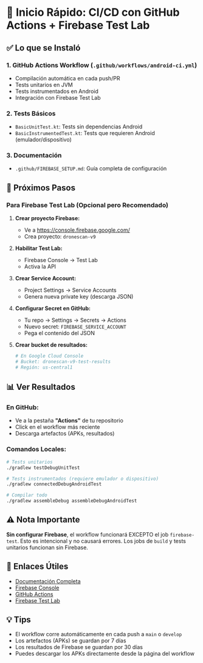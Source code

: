 # 🚀 Inicio Rápido: CI/CD con GitHub Actions + Firebase Test Lab

## ✅ Lo que se Instaló

### 1. **GitHub Actions Workflow** (`.github/workflows/android-ci.yml`)
- Compilación automática en cada push/PR
- Tests unitarios en JVM
- Tests instrumentados en Android
- Integración con Firebase Test Lab

### 2. **Tests Básicos**
- `BasicUnitTest.kt`: Tests sin dependencias Android
- `BasicInstrumentedTest.kt`: Tests que requieren Android (emulador/dispositivo)

### 3. **Documentación**
- `.github/FIREBASE_SETUP.md`: Guía completa de configuración

## 🎯 Próximos Pasos

### Para Firebase Test Lab (Opcional pero Recomendado)

1. **Crear proyecto Firebase:**
   - Ve a https://console.firebase.google.com/
   - Crea proyecto: `dronescan-v9`

2. **Habilitar Test Lab:**
   - Firebase Console → Test Lab
   - Activa la API

3. **Crear Service Account:**
   - Project Settings → Service Accounts
   - Genera nueva private key (descarga JSON)

4. **Configurar Secret en GitHub:**
   - Tu repo → Settings → Secrets → Actions
   - Nuevo secret: `FIREBASE_SERVICE_ACCOUNT`
   - Pega el contenido del JSON

5. **Crear bucket de resultados:**
   ```bash
   # En Google Cloud Console
   # Bucket: dronescan-v9-test-results
   # Región: us-central1
   ```

## 📊 Ver Resultados

### En GitHub:
- Ve a la pestaña **"Actions"** de tu repositorio
- Click en el workflow más reciente
- Descarga artefactos (APKs, resultados)

### Comandos Locales:

```bash
# Tests unitarios
./gradlew testDebugUnitTest

# Tests instrumentados (requiere emulador o dispositivo)
./gradlew connectedDebugAndroidTest

# Compilar todo
./gradlew assembleDebug assembleDebugAndroidTest
```

## ⚠️ Nota Importante

**Sin configurar Firebase**, el workflow funcionará EXCEPTO el job `firebase-test`.
Esto es intencional y no causará errores. Los jobs de `build` y tests unitarios
funcionan sin Firebase.

## 🔗 Enlaces Útiles

- [Documentación Completa](.github/FIREBASE_SETUP.md)
- [Firebase Console](https://console.firebase.google.com/)
- [GitHub Actions](https://github.com/features/actions)
- [Firebase Test Lab](https://firebase.google.com/docs/test-lab)

## 💡 Tips

- El workflow corre automáticamente en cada push a `main` o `develop`
- Los artefactos (APKs) se guardan por 7 días
- Los resultados de Firebase se guardan por 30 días
- Puedes descargar los APKs directamente desde la página del workflow
